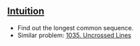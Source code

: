 ## [Intuition](https://leetcode.com/problems/max-dot-product-of-two-subsequences/discuss/648420/JavaC%2B%2BPython-the-Longest-Common-Sequence)
  * Find out the longest common sequence.
  * Similar problem: [1035. Uncrossed Lines](https://leetcode.com/problems/uncrossed-lines/)
